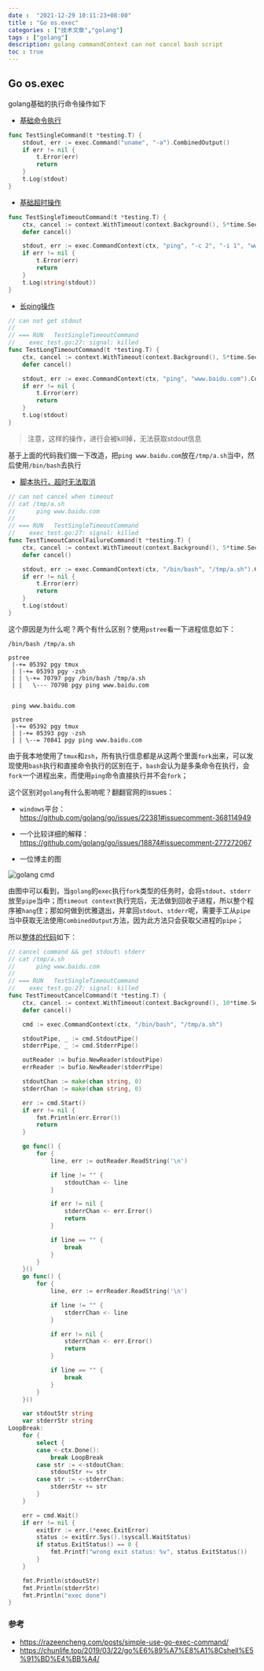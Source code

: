 ```yaml
---
date :  "2021-12-29 10:11:23+08:00"
title : "Go os.exec" 
categories : ["技术文章","golang"] 
tags : ["golang"] 
description: golang commandContext can not cancel bash script
toc : true
---
```


## Go os.exec

golang基础的执行命令操作如下

- [基础命令执行](https://github.com/xibolun/GOTest/blob/e5a6cbde37e5266b83c6fb255bfb4de6fef17750/basic/exec_test.go?_pjax=%23js-repo-pjax-container%2C%20div%5Bitemtype%3D%22http%3A%2F%2Fschema.org%2FSoftwareSourceCode%22%5D%20main%2C%20%5Bdata-pjax-container%5D#L12)

```go
func TestSingleCommand(t *testing.T) {
	stdout, err := exec.Command("uname", "-a").CombinedOutput()
	if err != nil {
		t.Error(err)
		return
	}
	t.Log(stdout)
}
```

- [基础超时操作](https://github.com/xibolun/GOTest/blob/e5a6cbde37e5266b83c6fb255bfb4de6fef17750/basic/exec_test.go?_pjax=%23js-repo-pjax-container%2C%20div%5Bitemtype%3D%22http%3A%2F%2Fschema.org%2FSoftwareSourceCode%22%5D%20main%2C%20%5Bdata-pjax-container%5D#L21)

```go
func TestSingleTimeoutCommand(t *testing.T) {
	ctx, cancel := context.WithTimeout(context.Background(), 5*time.Second)
	defer cancel()

	stdout, err := exec.CommandContext(ctx, "ping", "-c 2", "-i 1", "www.baidu.com").CombinedOutput()
	if err != nil {
		t.Error(err)
		return
	}
	t.Log(string(stdout))
}
```

- [长ping操作](https://github.com/xibolun/GOTest/blob/e5a6cbde37e5266b83c6fb255bfb4de6fef17750/basic/exec_test.go?_pjax=%23js-repo-pjax-container%2C%20div%5Bitemtype%3D%22http%3A%2F%2Fschema.org%2FSoftwareSourceCode%22%5D%20main%2C%20%5Bdata-pjax-container%5D#L33)

```go
// can not get stdout
//
// === RUN   TestSingleTimeoutCommand
//    exec_test.go:27: signal: killed
func TestLongTimeoutCommand(t *testing.T) {
	ctx, cancel := context.WithTimeout(context.Background(), 5*time.Second)
	defer cancel()

	stdout, err := exec.CommandContext(ctx, "ping", "www.baidu.com").CombinedOutput()
	if err != nil {
		t.Error(err)
		return
	}
	t.Log(stdout)
}
```

> 注意，这样的操作，进行会被kill掉，无法获取stdout信息

基于上面的代码我们做一下改造，把`ping www.baidu.com`放在`/tmp/a.sh`当中，然后使用`/bin/bash`去执行

- [脚本执行，超时无法取消](https://github.com/xibolun/GOTest/blob/e5a6cbde37e5266b83c6fb255bfb4de6fef17750/basic/exec_test.go?_pjax=%23js-repo-pjax-container%2C%20div%5Bitemtype%3D%22http%3A%2F%2Fschema.org%2FSoftwareSourceCode%22%5D%20main%2C%20%5Bdata-pjax-container%5D#L49)

```go
// can not cancel when timeout
// cat /tmp/a.sh
// 		ping www.baidu.com
//
// === RUN   TestSingleTimeoutCommand
//    exec_test.go:27: signal: killed
func TestTimeoutCancelFailureCommand(t *testing.T) {
	ctx, cancel := context.WithTimeout(context.Background(), 5*time.Second)
	defer cancel()

	stdout, err := exec.CommandContext(ctx, "/bin/bash", "/tmp/a.sh").CombinedOutput()
	if err != nil {
		t.Error(err)
		return
	}
	t.Log(stdout)
}
```

 这个原因是为什么呢？两个有什么区别？使用`pstree`看一下进程信息如下：

```shell
/bin/bash /tmp/a.sh

pstree
 |-+= 05392 pgy tmux
 | |-+= 05393 pgy -zsh
 | | \-+= 70797 pgy /bin/bash /tmp/a.sh
 | |   \--- 70798 pgy ping www.baidu.com
 
 
 ping www.baidu.com
 
 pstree
 |-+= 05392 pgy tmux
 | |-+= 05393 pgy -zsh
 | | \--= 70841 pgy ping www.baidu.com
```

由于我本地使用了`tmux`和`zsh`，所有执行信息都是从这两个里面`fork`出来，可以发现使用`bash`执行和直接命令执行的区别在于，`bash`会认为是多条命令在执行，会`fork`一个进程出来，而使用`ping`命令直接执行并不会`fork`；

这个区别对`golang`有什么影响呢？翻翻官网的issues：

- `windows`平台：https://github.com/golang/go/issues/22381#issuecomment-368114949
- 一个比较详细的解释：https://github.com/golang/go/issues/18874#issuecomment-277272067

- 一位博主的图

![golang cmd](https://chunlife.top/2019/03/22/go%E6%89%A7%E8%A1%8Cshell%E5%91%BD%E4%BB%A4/1553186402784.png)



由图中可以看到，当`golang`的`exec`执行`fork`类型的任务时，会将`stdout`、`stderr`放至`pipe`当中；而`timeout context`执行完后，无法做到回收子进程，所以整个程序被`hang`住；那如何做到优雅退出，并拿回`stdout`、`stderr`呢，需要手工从`pipe`当中获取无法使用`CombinedOutput`方法，因为此方法只会获取父进程的`pipe`；

所以[整体的代码](https://github.com/xibolun/GOTest/blob/f49e41758290c5087fb0f84053e7915429bb1e22/basic/exec_test.go?_pjax=%23js-repo-pjax-container%2C%20div%5Bitemtype%3D%22http%3A%2F%2Fschema.org%2FSoftwareSourceCode%22%5D%20main%2C%20%5Bdata-pjax-container%5D#L71)如下：

```go
// cancel command && get stdout\ stderr
// cat /tmp/a.sh
// 		ping www.baidu.com
//
// === RUN   TestSingleTimeoutCommand
//    exec_test.go:27: signal: killed
func TestTimeoutCancelCommand(t *testing.T) {
	ctx, cancel := context.WithTimeout(context.Background(), 10*time.Second)
	defer cancel()

	cmd := exec.CommandContext(ctx, "/bin/bash", "/tmp/a.sh")

	stdoutPipe, _ := cmd.StdoutPipe()
	stderrPipe, _ := cmd.StderrPipe()

	outReader := bufio.NewReader(stdoutPipe)
	errReader := bufio.NewReader(stderrPipe)

	stdoutChan := make(chan string, 0)
	stderrChan := make(chan string, 0)

	err := cmd.Start()
	if err != nil {
		fmt.Println(err.Error())
		return
	}

	go func() {
		for {
			line, err := outReader.ReadString('\n')

			if line != "" {
				stdoutChan <- line
			}

			if err != nil {
				stderrChan <- err.Error()
				return
			}

			if line == "" {
				break
			}
		}
	}()
	go func() {
		for {
			line, err := errReader.ReadString('\n')

			if line != "" {
				stderrChan <- line
			}

			if err != nil {
				stderrChan <- err.Error()
				return
			}

			if line == "" {
				break
			}
		}
	}()

	var stdoutStr string
	var stderrStr string
LoopBreak:
	for {
		select {
		case <-ctx.Done():
			break LoopBreak
		case str := <-stdoutChan:
			stdoutStr += str
		case str := <-stderrChan:
			stderrStr += str
		}
	}

	err = cmd.Wait()
	if err != nil {
		exitErr := err.(*exec.ExitError)
		status := exitErr.Sys().(syscall.WaitStatus)
		if status.ExitStatus() == 0 {
			fmt.Printf("wrong exit status: %v", status.ExitStatus())
		}
	}

	fmt.Println(stdoutStr)
	fmt.Println(stderrStr)
	fmt.Println("exec done")
}
```



### 参考

- https://razeencheng.com/posts/simple-use-go-exec-command/
- https://chunlife.top/2019/03/22/go%E6%89%A7%E8%A1%8Cshell%E5%91%BD%E4%BB%A4/

